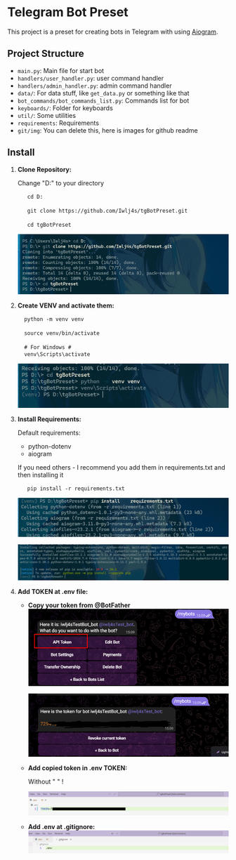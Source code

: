 # Telegram Bot Preset

This project is a preset for creating bots in Telegram with using [Aiogram](https://docs.aiogram.dev/en/latest/).

## Project Structure

- `main.py`: Main file for start bot
- `handlers/user_handler.py`: user command handler
- `handlers/admin_handler.py`: admin command handler
- `data/`: For data stuff, like `get_data.py` or something like that
- `bot_commands/bot_commands_list.py`: Commands list for bot
- `keyboards/`: Folder for keyboards
- `util/`: Some utilities
- `requirements`: Requirements
- `git/img`: You can delete this, here is images for github readme 

## Install

1. **Clone Repository:**

   Change "D:" to your directory

    ```
       cd D:

       git clone https://github.com/Iwlj4s/tgBotPreset.git
       
       cd tgBotPreset
    ```

   ![gg1.png](git_img/gg1.png)


2. **Create VENV and activate them:**
    ```
      python -m venv venv
      
      source venv/bin/activate 
      
      # For Windows #
      venv\Scripts\activate
    ```
   ![gg2.png](git_img/gg2.png)
   

3. **Install Requirements:**

   Default requirements:
   * python-dotenv
   * aiogram
   
   If you need others - I recommend you add them in requirements.txt and then installing it
   ```
      pip install -r requirements.txt
   ```
   ![gg3.png](git_img/gg3.png)

   ![gg4.png](git_img/gg4.png)


4. **Add TOKEN at .env file:**

    * **Copy your token from @BotFather** 
      ![gg5.png](git_img/gg5.png)
   
      ![gg6.png](git_img/gg6.png)

   * **Add copied token in .env TOKEN:**
   
      Without " " !
   
     ![gg7.png](git_img/gg7.png)
   
   * **Add .env at .gitignore:**
      ![gg8.png](git_img/gg8.png)